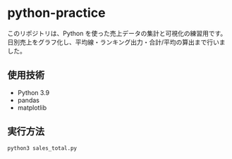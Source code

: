 # python-practice

このリポジトリは、Python を使った売上データの集計と可視化の練習用です。  
日別売上をグラフ化し、平均線・ランキング出力・合計/平均の算出まで行いました。

## 使用技術
- Python 3.9
- pandas
- matplotlib

## 実行方法
```bash
python3 sales_total.py

